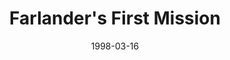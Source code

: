 ---
mission_id: first
slug: "farlanders-first-mission"
editorsChoice:
title: "Farlander's First Mission"
authors: 
    - "John Johnson"
date: 1998-03-16
filename: "/missions/first.zip"
description: " Keyan Farlander is a recent recruit of the Rebel Alliance, approached by Mon Mothma with other survivors of his people following an Imperial attack which killed much of his family.  Now driven by a desire to rid the galaxy of the evil Empire, Farlander has begun his training as an X-wing pilot.  Without having completed all of his training yet he is pulled for a special operation involving the capture of the Imperial Corvette Talon."
cover: 
levelReplaced:	SECBASE
difficulty: yes
bm:	yes
fme: yes
wax: yes
three_do: yes
voc: yes
gmd: no
vue: no
lfd: yes
base: "New level from scratch" 
editors: "WDFUSE 2.00"

---
